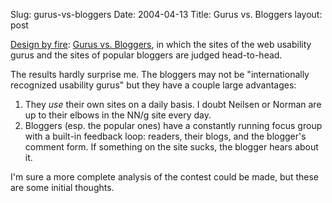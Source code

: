 Slug: gurus-vs-bloggers
Date: 2004-04-13
Title: Gurus vs. Bloggers
layout: post

<a href="http://www.designbyfire.com">Design by fire</a>: <a href="http://www.designbyfire.com/000076.html">Gurus vs. Bloggers</a>, in which the sites of the web usability gurus and the sites of popular bloggers are judged head-to-head.

The results hardly surprise me. The bloggers may not be &quot;internationally recognized usability gurus&quot; but they have a couple large advantages:
<ol>
<li>They <i>use</i> their own sites on a daily basis. I doubt Neilsen or Norman are up to their elbows in the NN/g site every day.</li>
<li>Bloggers (esp. the popular ones) have a constantly running focus group with a built-in feedback loop: readers, their blogs, and the blogger&#39;s comment form. If something on the site sucks, the blogger hears about it.</li>
</ol>

I&#39;m sure a more complete analysis of the contest could be made, but these are some initial thoughts.
